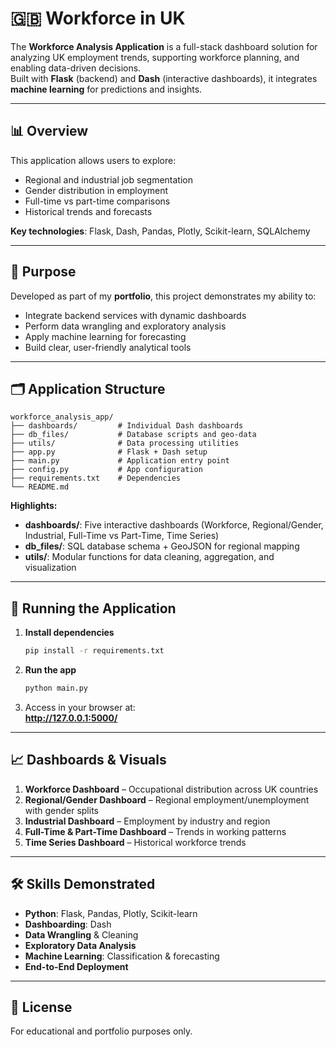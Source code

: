 # 🇬🇧 Workforce in UK

The **Workforce Analysis Application** is a full-stack dashboard solution for analyzing UK employment trends, supporting workforce planning, and enabling data-driven decisions.  
Built with **Flask** (backend) and **Dash** (interactive dashboards), it integrates **machine learning** for predictions and insights.

---

## 📊 Overview

This application allows users to explore:

- Regional and industrial job segmentation
- Gender distribution in employment
- Full-time vs part-time comparisons
- Historical trends and forecasts

**Key technologies**: Flask, Dash, Pandas, Plotly, Scikit-learn, SQLAlchemy

---

## 🎯 Purpose

Developed as part of my **portfolio**, this project demonstrates my ability to:

- Integrate backend services with dynamic dashboards
- Perform data wrangling and exploratory analysis
- Apply machine learning for forecasting
- Build clear, user-friendly analytical tools

---

## 🗂️ Application Structure

```
workforce_analysis_app/
├── dashboards/         # Individual Dash dashboards
├── db_files/           # Database scripts and geo-data
├── utils/              # Data processing utilities
├── app.py              # Flask + Dash setup
├── main.py             # Application entry point
├── config.py           # App configuration
├── requirements.txt    # Dependencies
└── README.md
```

**Highlights:**

- **dashboards/**: Five interactive dashboards (Workforce, Regional/Gender, Industrial, Full-Time vs Part-Time, Time Series)
- **db_files/**: SQL database schema + GeoJSON for regional mapping
- **utils/**: Modular functions for data cleaning, aggregation, and visualization

---

## 🚀 Running the Application

1. **Install dependencies**  
   ```bash
   pip install -r requirements.txt
   ```

2. **Run the app**  
   ```bash
   python main.py
   ```

3. Access in your browser at:  
   **http://127.0.0.1:5000/**

---

## 📈 Dashboards & Visuals

1. **Workforce Dashboard** – Occupational distribution across UK countries  
2. **Regional/Gender Dashboard** – Regional employment/unemployment with gender splits  
3. **Industrial Dashboard** – Employment by industry and region  
4. **Full-Time & Part-Time Dashboard** – Trends in working patterns  
5. **Time Series Dashboard** – Historical workforce trends

---

## 🛠 Skills Demonstrated

- **Python**: Flask, Pandas, Plotly, Scikit-learn
- **Dashboarding**: Dash
- **Data Wrangling** & Cleaning
- **Exploratory Data Analysis**
- **Machine Learning**: Classification & forecasting
- **End-to-End Deployment**

---

## 📄 License

For educational and portfolio purposes only.
